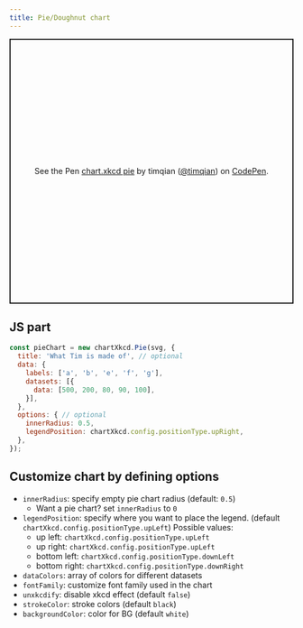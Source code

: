 ```yaml
---
title: Pie/Doughnut chart
---
```


<p class="codepen" data-height="470" data-theme-id="light" data-default-tab="result" data-user="timqian" data-slug-hash="VwZjOPR" style="height: 470px; box-sizing: border-box; display: flex; align-items: center; justify-content: center; border: 2px solid; margin: 1em 0; padding: 1em;" data-pen-title="chart.xkcd pie">
  <span>See the Pen <a href="https://codepen.io/timqian/pen/VwZjOPR/">
  chart.xkcd pie</a> by timqian (<a href="https://codepen.io/timqian">@timqian</a>)
  on <a href="https://codepen.io">CodePen</a>.</span>
</p>
<script async src="https://static.codepen.io/assets/embed/ei.js"></script>

## JS part

```js
const pieChart = new chartXkcd.Pie(svg, {
  title: 'What Tim is made of', // optional
  data: {
    labels: ['a', 'b', 'e', 'f', 'g'],
    datasets: [{
      data: [500, 200, 80, 90, 100],
    }],
  },
  options: { // optional
    innerRadius: 0.5,
    legendPosition: chartXkcd.config.positionType.upRight,
  },
});
```

## Customize chart by defining options

- `innerRadius`: specify empty pie chart radius (default: `0.5`)
  - Want a pie chart? set `innerRadius` to `0`
- `legendPosition`: specify where you want to place the legend. (default `chartXkcd.config.positionType.upLeft`)
  Possible values:
    - up left: `chartXkcd.config.positionType.upLeft`
    - up right: `chartXkcd.config.positionType.upLeft`
    - bottom left: `chartXkcd.config.positionType.downLeft`
    - bottom right: `chartXkcd.config.positionType.downRight`
- `dataColors`: array of colors for different datasets
- `fontFamily`: customize font family used in the chart
- `unxkcdify`: disable xkcd effect (default `false`)
- `strokeColor`: stroke colors (default `black`)
- `backgroundColor`: color for BG (default `white`)